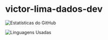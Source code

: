 # victor-lima-dados-dev


![Estatísticas do GitHub](https://github-readme-stats.vercel.app/api?username=victor-lima-dados-dev&show_icons=true&theme=radical)  


![Linguagens Usadas](https://github-readme-stats.vercel.app/api/top-langs/?username=victor-lima-dados-dev&layout=implot)  

